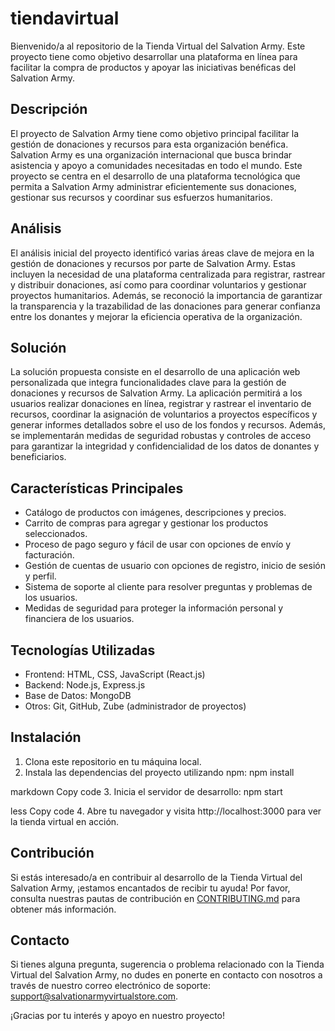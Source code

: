 # tiendavirtual
Bienvenido/a al repositorio de la Tienda Virtual del Salvation Army. Este proyecto tiene como objetivo desarrollar una plataforma en línea para facilitar la compra de productos y apoyar las iniciativas benéficas del Salvation Army.

## Descripción

El proyecto de Salvation Army tiene como objetivo principal facilitar la gestión de donaciones y recursos para esta organización benéfica. Salvation Army es una organización internacional que busca brindar asistencia y apoyo a comunidades necesitadas en todo el mundo. Este proyecto se centra en el desarrollo de una plataforma tecnológica que permita a Salvation Army administrar eficientemente sus donaciones, gestionar sus recursos y coordinar sus esfuerzos humanitarios.

## Análisis

El análisis inicial del proyecto identificó varias áreas clave de mejora en la gestión de donaciones y recursos por parte de Salvation Army. Estas incluyen la necesidad de una plataforma centralizada para registrar, rastrear y distribuir donaciones, así como para coordinar voluntarios y gestionar proyectos humanitarios. Además, se reconoció la importancia de garantizar la transparencia y la trazabilidad de las donaciones para generar confianza entre los donantes y mejorar la eficiencia operativa de la organización.

## Solución

La solución propuesta consiste en el desarrollo de una aplicación web personalizada que integra funcionalidades clave para la gestión de donaciones y recursos de Salvation Army. La aplicación permitirá a los usuarios realizar donaciones en línea, registrar y rastrear el inventario de recursos, coordinar la asignación de voluntarios a proyectos específicos y generar informes detallados sobre el uso de los fondos y recursos. Además, se implementarán medidas de seguridad robustas y controles de acceso para garantizar la integridad y confidencialidad de los datos de donantes y beneficiarios.

## Características Principales

- Catálogo de productos con imágenes, descripciones y precios.
- Carrito de compras para agregar y gestionar los productos seleccionados.
- Proceso de pago seguro y fácil de usar con opciones de envío y facturación.
- Gestión de cuentas de usuario con opciones de registro, inicio de sesión y perfil.
- Sistema de soporte al cliente para resolver preguntas y problemas de los usuarios.
- Medidas de seguridad para proteger la información personal y financiera de los usuarios.

## Tecnologías Utilizadas

- Frontend: HTML, CSS, JavaScript (React.js)
- Backend: Node.js, Express.js
- Base de Datos: MongoDB
- Otros: Git, GitHub, Zube (administrador de proyectos)

## Instalación

1. Clona este repositorio en tu máquina local.
2. Instala las dependencias del proyecto utilizando npm:
npm install

markdown
Copy code
3. Inicia el servidor de desarrollo:
npm start

less
Copy code
4. Abre tu navegador y visita http://localhost:3000 para ver la tienda virtual en acción.

## Contribución

Si estás interesado/a en contribuir al desarrollo de la Tienda Virtual del Salvation Army, ¡estamos encantados de recibir tu ayuda! Por favor, consulta nuestras pautas de contribución en [CONTRIBUTING.md](CONTRIBUTING.md) para obtener más información.

## Contacto

Si tienes alguna pregunta, sugerencia o problema relacionado con la Tienda Virtual del Salvation Army, no dudes en ponerte en contacto con nosotros a través de nuestro correo electrónico de soporte: support@salvationarmyvirtualstore.com.

¡Gracias por tu interés y apoyo en nuestro proyecto!
